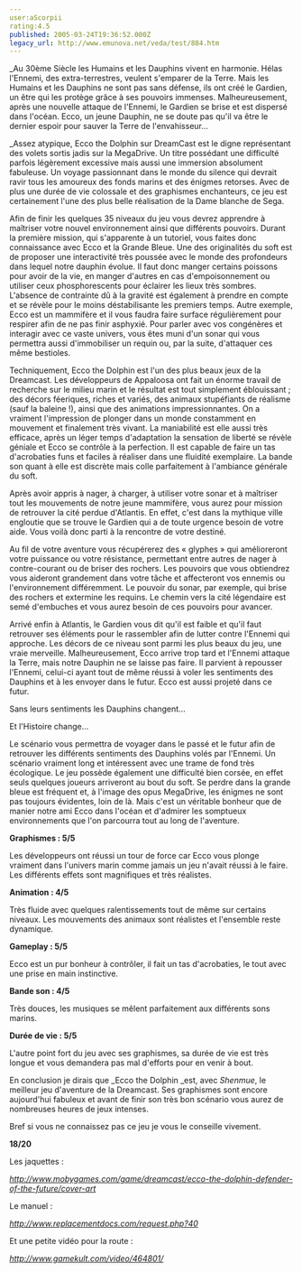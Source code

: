 ```yaml
---
user:aScorpii
rating:4.5
published: 2005-03-24T19:36:52.000Z
legacy_url: http://www.emunova.net/veda/test/884.htm
---
```

_Au 30ème Siècle les Humains et les Dauphins vivent en harmonie. Hélas l'Ennemi, des extra-terrestres, veulent s'emparer de la Terre. Mais les Humains et les Dauphins ne sont pas sans défense, ils ont créé le Gardien, un être qui les protège grâce à ses pouvoirs immenses. Malheureusement, après une nouvelle attaque de l'Ennemi, le Gardien se brise et est dispersé dans l'océan. Ecco, un jeune Dauphin, ne se doute pas qu'il va être le dernier espoir pour sauver la Terre de l'envahisseur...  

  

_Assez atypique, Ecco the Dolphin sur DreamCast est le digne représentant des volets sortis jadis sur la MegaDrive. Un titre possédant une difficulté parfois légèrement excessive mais aussi une immersion absolument fabuleuse. Un voyage passionnant dans le monde du silence qui devrait ravir tous les amoureux des fonds marins et des énigmes retorses. Avec de plus une durée de vie colossale et des graphismes enchanteurs, ce jeu est certainement l'une des plus belle réalisation de la Dame blanche de Sega.  

  

Afin de finir les quelques 35 niveaux du jeu vous devrez apprendre à maîtriser votre nouvel environnement ainsi que différents pouvoirs. Durant la première mission, qui s'apparente à un tutoriel, vous faites donc connaissance avec Ecco et la Grande Bleue. Une des originalités du soft est de proposer une interactivité très poussée avec le monde des profondeurs dans lequel notre dauphin évolue. Il faut donc manger certains poissons pour avoir de la vie, en manger d'autres en cas d'empoisonnement ou utiliser ceux phosphorescents pour éclairer les lieux très sombres. L'absence de contrainte dû à la gravité est également à prendre en compte et se révèle pour le moins déstabilisante les premiers temps. Autre exemple, Ecco est un mammifère et il vous faudra faire surface régulièrement pour respirer afin de ne pas finir asphyxié. Pour parler avec vos congénères et interagir avec ce vaste univers, vous êtes muni d'un sonar qui vous permettra aussi d'immobiliser un requin ou, par la suite, d'attaquer ces même bestioles.  

Techniquement, Ecco the Dolphin est l'un des plus beaux jeux de la Dreamcast. Les développeurs de Appaloosa ont fait un énorme travail de recherche sur le milieu marin et le résultat est tout simplement éblouissant ; des décors féeriques, riches et variés, des animaux stupéfiants de réalisme (sauf la baleine !), ainsi que des animations impressionnantes. On a vraiment l'impression de plonger dans un monde constamment en mouvement et finalement très vivant. La maniabilité est elle aussi très efficace, après un léger temps d'adaptation la sensation de liberté se révèle géniale et Ecco se contrôle à la perfection. Il est capable de faire un tas d'acrobaties funs et faciles à réaliser dans une fluidité exemplaire. La bande son quant à elle est discrète mais colle parfaitement à l'ambiance générale du soft.  

  

Après avoir appris à nager, à charger, à utiliser votre sonar et à maîtriser tout les mouvements de notre jeune mammifère, vous aurez pour mission de retrouver la cité perdue d'Atlantis. En effet, c'est dans la mythique ville engloutie que se trouve le Gardien qui a de toute urgence besoin de votre aide. Vous voilà donc parti à la rencontre de votre destiné.  

Au fil de votre aventure vous récupérerez des « glyphes » qui amélioreront votre puissance ou votre résistance, permettant entre autres de nager à contre-courant ou de briser des rochers. Les pouvoirs que vous obtiendrez vous aideront grandement dans votre tâche et affecteront vos ennemis ou l'environnement différemment. Le pouvoir du sonar, par exemple, qui brise des rochers et extermine les requins. Le chemin vers la cité légendaire est semé d'embuches et vous aurez besoin de ces pouvoirs pour avancer.  

Arrivé enfin à Atlantis, le Gardien vous dit qu'il est faible et qu'il faut retrouver ses éléments pour le rassembler afin de lutter contre l'Ennemi qui approche. Les décors de ce niveau sont parmi les plus beaux du jeu, une vraie merveille. Malheureusement, Ecco arrive trop tard et l'Ennemi attaque la Terre, mais notre Dauphin ne se laisse pas faire. Il parvient à repousser l'Ennemi, celui-ci ayant tout de même réussi à voler les sentiments des Dauphins et à les envoyer dans le futur. Ecco est aussi projeté dans ce futur.  

  

Sans leurs sentiments les Dauphins changent...  

Et l'Histoire change...  

Le scénario vous permettra de voyager dans le passé et le futur afin de retrouver les différents sentiments des Dauphins volés par l'Ennemi. Un scénario vraiment long et intéressent avec une trame de fond très écologique. Le jeu possède également une difficulté bien corsée, en effet seuls quelques joueurs arriveront au bout du soft. Se perdre dans la grande bleue est fréquent et, à l'image des opus MegaDrive, les énigmes ne sont pas toujours évidentes, loin de là. Mais c'est un véritable bonheur que de manier notre ami Ecco dans l'océan et d'admirer les somptueux environnements que l'on parcourra tout au long de l'aventure.  

  

**Graphismes : 5/5**  

Les développeurs ont réussi un tour de force car Ecco vous plonge vraiment dans l'univers marin comme jamais un jeu n'avait réussi à le faire. Les différents effets sont magnifiques et très réalistes.  

  

**Animation : 4/5**  

Très fluide avec quelques ralentissements tout de même sur certains niveaux. Les mouvements des animaux sont réalistes et l'ensemble reste dynamique.  

  

**Gameplay : 5/5**  

Ecco est un pur bonheur à contrôler, il fait un tas d'acrobaties, le tout avec une prise en main instinctive.  

  

**Bande son : 4/5**  

Très douces, les musiques se mêlent parfaitement aux différents sons marins.  

  

**Durée de vie : 5/5**  

L'autre point fort du jeu avec ses graphismes, sa durée de vie est très longue et vous demandera pas mal d'efforts pour en venir à bout.  

  

En conclusion je dirais que _Ecco the Dolphin _est, avec _Shenmue_, le meilleur jeu d'aventure de la Dreamcast. Ses graphismes sont encore aujourd'hui fabuleux et avant de finir son très bon scénario vous aurez de nombreuses heures de jeux intenses.  

Bref si vous ne connaissez pas ce jeu je vous le conseille vivement.  

  

  

**18/20**  

  

Les jaquettes :  

_http://www.mobygames.com/game/dreamcast/ecco-the-dolphin-defender-of-the-future/cover-art_  

  

Le manuel :  

_http://www.replacementdocs.com/request.php?40_  

  

Et une petite vidéo pour la route :  

_http://www.gamekult.com/video/464801/_